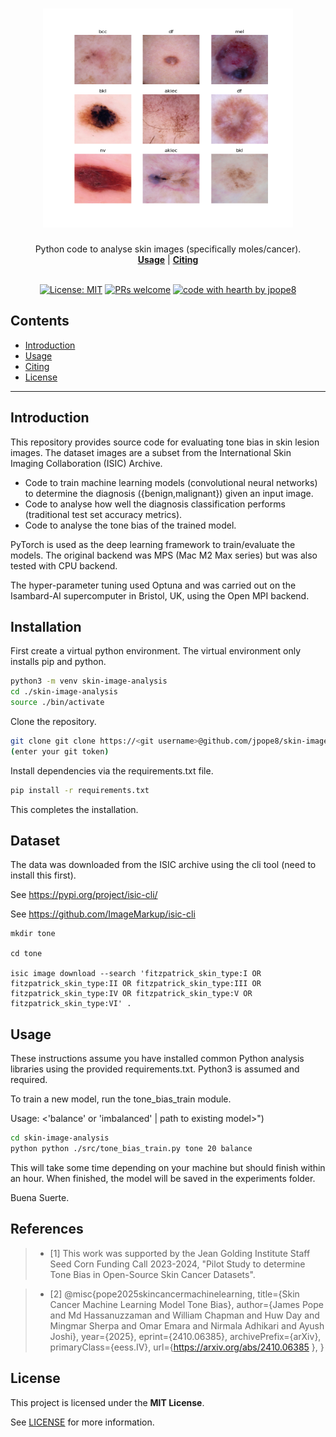 <h1 align="center">
  <a href="https://github.com/jpope8/skin-image-analysis">
    <!-- Please provide path to your logo here -->
    <img src="docs/images/ham_images.png" alt="Logo" width="400" height="350">
  </a>
</h1>

<div align="center">
  Python code to analyse skin images (specifically moles/cancer).
  <br />
  <a href="#usage"><strong>Usage</strong></a> | <a href="#citing"><strong>Citing</strong></a>
  <br />
  <!--
  <br />
  <a href="https://github.com/jpope8/synergia-datadrift-dataset/issues/new?assignees=&labels=bug&template=01_BUG_REPORT.md&title=bug%3A+">Report a Bug</a>
  ·
  <a href="https://github.com/jpope8/synergia-datadrift-dataset/issues/new?assignees=&labels=enhancement&template=02_FEATURE_REQUEST.md&title=feat%3A+">Request a Feature</a>
  .
  <a href="https://github.com/jpope8/synergia-datadrift-dataset/issues/new?assignees=&labels=question&template=04_SUPPORT_QUESTION.md&title=support%3A+">Ask a Question</a>
  -->
</div>

<div align="center">
<br />

[![License: MIT](https://img.shields.io/badge/License-MIT-yellow.svg)](LICENSE)
[![PRs welcome](https://img.shields.io/badge/PRs-welcome-ff69b4.svg?style=flat-square)](https://github.com/jpope8/container-escape-analysis/issues?q=is%3Aissue+is%3Aopen+label%3A%22help+wanted%22)
[![code with hearth by jpope8](https://img.shields.io/badge/%3C%2F%3E%20with%20%E2%99%A5%20by-jpope8-ff1414.svg?style=flat-square)](https://github.com/jpope8)

</div>


## Contents

- [Introduction](#introduction)
- [Usage](#usage)
- [Citing](#citing)
- [License](#license)


---


## Introduction

This repository provides source code for evaluating tone bias in skin lesion images. The dataset images are a subset from the International Skin Imaging Collaboration (ISIC) Archive.

* Code to train machine learning models (convolutional neural networks) to determine the diagnosis ({benign,malignant}) given an input image.
* Code to analyse how well the diagnosis classification performs (traditional test set accuracy metrics).
* Code to analyse the tone bias of the trained model.

PyTorch is used as the deep learning framework to train/evaluate the models.  The original backend was MPS (Mac M2 Max series) but was also tested with CPU backend.

The hyper-parameter tuning used Optuna and was carried out on the Isambard-AI supercomputer in Bristol, UK, using the Open MPI backend.

## Installation

First create a virtual python environment.  The virtual environment only installs pip and python.

```bash
python3 -m venv skin-image-analysis
cd ./skin-image-analysis
source ./bin/activate
```

Clone the repository.

```bash
git clone git clone https://<git username>@github.com/jpope8/skin-image-analysis.git
(enter your git token)
```

Install dependencies via the requirements.txt file.

```bash
pip install -r requirements.txt 
```

This completes the installation.

## Dataset

The data was downloaded from the ISIC archive using the cli tool (need to install this first).

See https://pypi.org/project/isic-cli/

See https://github.com/ImageMarkup/isic-cli

```
mkdir tone

cd tone

isic image download --search 'fitzpatrick_skin_type:I OR fitzpatrick_skin_type:II OR fitzpatrick_skin_type:III OR fitzpatrick_skin_type:IV OR fitzpatrick_skin_type:V OR fitzpatrick_skin_type:VI' .
```


## Usage

These instructions assume you have installed common Python analysis libraries using the provided requirements.txt.  Python3 is assumed and required.


To train a new model, run the tone_bias_train module.

Usage: <root directory of ISIC images> <number of epochs for training> <'balance' or 'imbalanced' | path to existing model>")

```bash
cd skin-image-analysis
python python ./src/tone_bias_train.py tone 20 balance
```

This will take some time depending on your machine but should finish within an hour.  When finished, the model will be saved in the experiments folder.

Buena Suerte.


## References
> - [1] This work was supported by the Jean Golding Institute Staff Seed Corn Funding Call 2023-2024, "Pilot Study to determine Tone Bias in Open-Source Skin Cancer Datasets".

> - [2] @misc{pope2025skincancermachinelearning,
      title={Skin Cancer Machine Learning Model Tone Bias}, 
      author={James Pope and Md Hassanuzzaman and William Chapman and Huw Day and Mingmar Sherpa and Omar Emara and Nirmala Adhikari and Ayush Joshi},
      year={2025},
      eprint={2410.06385},
      archivePrefix={arXiv},
      primaryClass={eess.IV},
      url={https://arxiv.org/abs/2410.06385 }, 
}

## License

This project is licensed under the **MIT License**.

See [LICENSE](LICENSE) for more information.
